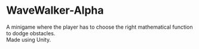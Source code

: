 # WaveWalker-Alpha
A minigame where the player has to choose the right mathematical function to dodge obstacles.  
Made using Unity.
